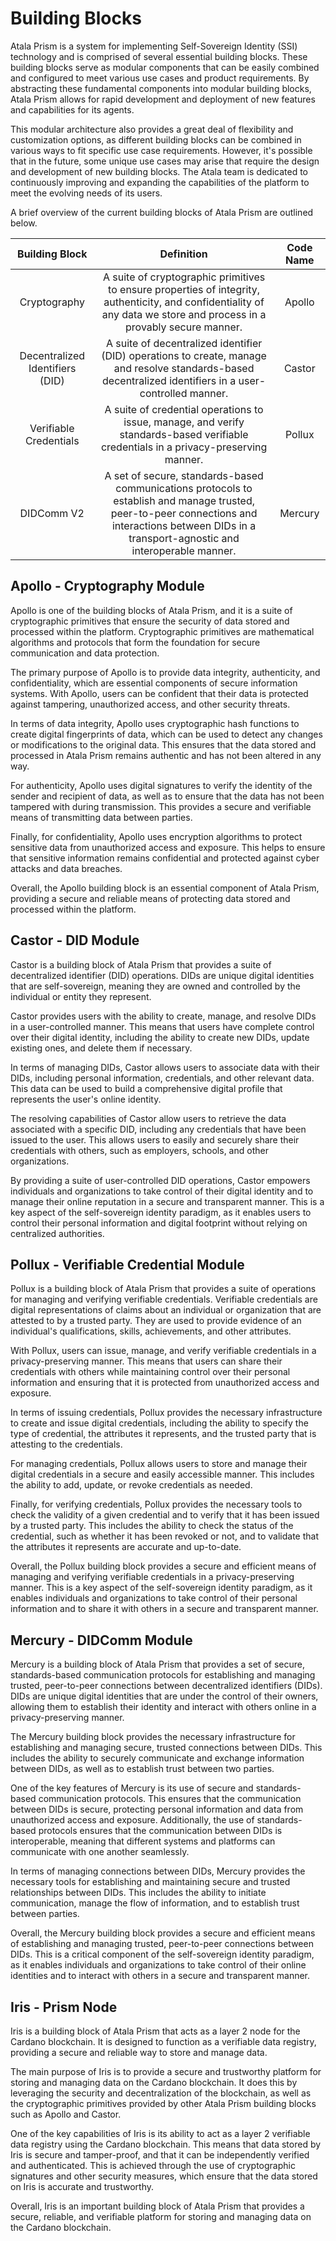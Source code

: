 # Building Blocks

Atala Prism is a system for implementing Self-Sovereign Identity (SSI) technology and is comprised of several essential building blocks. These building blocks serve as modular components that can be easily combined and configured to meet various use cases and product requirements. By abstracting these fundamental components into modular building blocks, Atala Prism allows for rapid development and deployment of new features and capabilities for its agents.

This modular architecture also provides a great deal of flexibility and customization options, as different building blocks can be combined in various ways to fit specific use case requirements. However, it's possible that in the future, some unique use cases may arise that require the design and development of new building blocks. The Atala team is dedicated to continuously improving and expanding the capabilities of the platform to meet the evolving needs of its users.

A brief overview of the current building blocks of Atala Prism are outlined below.

**Building Block**|**Definition**|**Code Name**
:-----:|:-----:|:-----:
Cryptography|A suite of cryptographic primitives to ensure properties of integrity, authenticity, and confidentiality of any data we store and process in a provably secure manner.|Apollo
Decentralized Identifiers (DID)|A suite of decentralized identifier (DID) operations to create, manage and resolve standards-based decentralized identifiers in a user-controlled manner.|Castor
Verifiable Credentials|A suite of credential operations to issue, manage, and verify standards-based verifiable credentials in a privacy-preserving manner.|Pollux
DIDComm V2|A set of secure, standards-based communications protocols to establish and manage trusted, peer-to-peer connections and interactions between DIDs in a transport-agnostic and interoperable manner.|Mercury

## Apollo - Cryptography Module
Apollo is one of the building blocks of Atala Prism, and it is a suite of cryptographic primitives that ensure the security of data stored and processed within the platform. Cryptographic primitives are mathematical algorithms and protocols that form the foundation for secure communication and data protection.

The primary purpose of Apollo is to provide data integrity, authenticity, and confidentiality, which are essential components of secure information systems. With Apollo, users can be confident that their data is protected against tampering, unauthorized access, and other security threats.

In terms of data integrity, Apollo uses cryptographic hash functions to create digital fingerprints of data, which can be used to detect any changes or modifications to the original data. This ensures that the data stored and processed in Atala Prism remains authentic and has not been altered in any way.

For authenticity, Apollo uses digital signatures to verify the identity of the sender and recipient of data, as well as to ensure that the data has not been tampered with during transmission. This provides a secure and verifiable means of transmitting data between parties.

Finally, for confidentiality, Apollo uses encryption algorithms to protect sensitive data from unauthorized access and exposure. This helps to ensure that sensitive information remains confidential and protected against cyber attacks and data breaches.

Overall, the Apollo building block is an essential component of Atala Prism, providing a secure and reliable means of protecting data stored and processed within the platform.

## Castor - DID Module

Castor is a building block of Atala Prism that provides a suite of decentralized identifier (DID) operations. DIDs are unique digital identities that are self-sovereign, meaning they are owned and controlled by the individual or entity they represent.

Castor provides users with the ability to create, manage, and resolve DIDs in a user-controlled manner. This means that users have complete control over their digital identity, including the ability to create new DIDs, update existing ones, and delete them if necessary.

In terms of managing DIDs, Castor allows users to associate data with their DIDs, including personal information, credentials, and other relevant data. This data can be used to build a comprehensive digital profile that represents the user's online identity.

The resolving capabilities of Castor allow users to retrieve the data associated with a specific DID, including any credentials that have been issued to the user. This allows users to easily and securely share their credentials with others, such as employers, schools, and other organizations.

By providing a suite of user-controlled DID operations, Castor empowers individuals and organizations to take control of their digital identity and to manage their online reputation in a secure and transparent manner. This is a key aspect of the self-sovereign identity paradigm, as it enables users to control their personal information and digital footprint without relying on centralized authorities.

## Pollux - Verifiable Credential Module

Pollux is a building block of Atala Prism that provides a suite of operations for managing and verifying verifiable credentials. Verifiable credentials are digital representations of claims about an individual or organization that are attested to by a trusted party. They are used to provide evidence of an individual's qualifications, skills, achievements, and other attributes.

With Pollux, users can issue, manage, and verify verifiable credentials in a privacy-preserving manner. This means that users can share their credentials with others while maintaining control over their personal information and ensuring that it is protected from unauthorized access and exposure.

In terms of issuing credentials, Pollux provides the necessary infrastructure to create and issue digital credentials, including the ability to specify the type of credential, the attributes it represents, and the trusted party that is attesting to the credentials.

For managing credentials, Pollux allows users to store and manage their digital credentials in a secure and easily accessible manner. This includes the ability to add, update, or revoke credentials as needed.

Finally, for verifying credentials, Pollux provides the necessary tools to check the validity of a given credential and to verify that it has been issued by a trusted party. This includes the ability to check the status of the credential, such as whether it has been revoked or not, and to validate that the attributes it represents are accurate and up-to-date.

Overall, the Pollux building block provides a secure and efficient means of managing and verifying verifiable credentials in a privacy-preserving manner. This is a key aspect of the self-sovereign identity paradigm, as it enables individuals and organizations to take control of their personal information and to share it with others in a secure and transparent manner.

## Mercury - DIDComm Module

Mercury is a building block of Atala Prism that provides a set of secure, standards-based communication protocols for establishing and managing trusted, peer-to-peer connections between decentralized identifiers (DIDs). DIDs are unique digital identities that are under the control of their owners, allowing them to establish their identity and interact with others online in a privacy-preserving manner.

The Mercury building block provides the necessary infrastructure for establishing and managing secure, trusted connections between DIDs. This includes the ability to securely communicate and exchange information between DIDs, as well as to establish trust between two parties.

One of the key features of Mercury is its use of secure and standards-based communication protocols. This ensures that the communication between DIDs is secure, protecting personal information and data from unauthorized access and exposure. Additionally, the use of standards-based protocols ensures that the communication between DIDs is interoperable, meaning that different systems and platforms can communicate with one another seamlessly.

In terms of managing connections between DIDs, Mercury provides the necessary tools for establishing and maintaining secure and trusted relationships between DIDs. This includes the ability to initiate communication, manage the flow of information, and to establish trust between parties.

Overall, the Mercury building block provides a secure and efficient means of establishing and managing trusted, peer-to-peer connections between DIDs. This is a critical component of the self-sovereign identity paradigm, as it enables individuals and organizations to take control of their online identities and to interact with others in a secure and transparent manner.

## Iris - Prism Node

Iris is a building block of Atala Prism that acts as a layer 2 node for the Cardano blockchain. It is designed to function as a verifiable data registry, providing a secure and reliable way to store and manage data.

The main purpose of Iris is to provide a secure and trustworthy platform for storing and managing data on the Cardano blockchain. It does this by leveraging the security and decentralization of the blockchain, as well as the cryptographic primitives provided by other Atala Prism building blocks such as Apollo and Castor.

One of the key capabilities of Iris is its ability to act as a layer 2 verifiable data registry using the Cardano blockchain. This means that data stored by Iris is secure and tamper-proof, and that it can be independently verified and authenticated. This is achieved through the use of cryptographic signatures and other security measures, which ensure that the data stored on Iris is accurate and trustworthy.

Overall, Iris is an important building block of Atala Prism that provides a secure, reliable, and verifiable platform for storing and managing data on the Cardano blockchain.
